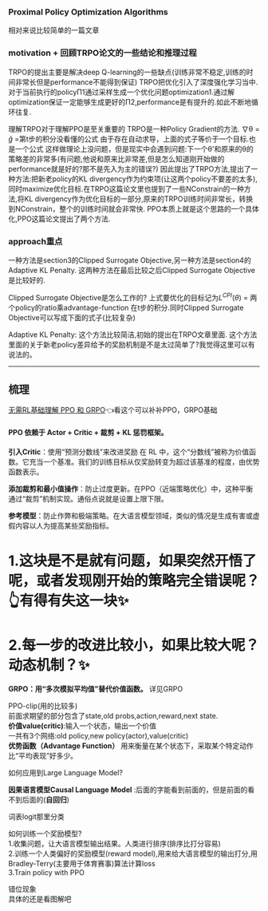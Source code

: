 ### Proximal Policy Optimization Algorithms
相对来说比较简单的一篇文章

### motivation + 回顾TRPO论文的一些结论和推理过程
TRPO的提出主要是解决deep Q-learning的一些缺点(训练非常不稳定,训练的时间非常长但是performance不能得到保证)
TRPO把优化引入了深度强化学习当中.对于当前执行的policyΠ1通过采样生成一个优化问题optimization1.通过解optimization保证一定能够生成更好的Π2,performance是有提升的.如此不断地循环往复.


理解TRPO对于理解PPO是至关重要的
TRPO是一种Policy Gradient的方法.
$\nabla$θ = $\hat{g}$ =第t步的积分没看懂的公式
由于存在自动求导，上面的式子等价于一个目标.也是一个公式
这样做理论上没问题，但是现实中会遇到问题:下一个θ'和原来的θ的策略差的非常多(有问题,他说和原来比非常差,但是怎么知道刚开始做的performance就是好的?那不是先入为主的错误?)
因此提出了TRPO方法,提出了一种方法:把新老policy的KL divergency作为约束项(让这两个policy不要差的太多),同时maximize优化目标.在TRPO这篇论文里也提到了一些NConstrain的一种方法,将KL divergency作为优化目标的一部分,原来的TRPO训练时间非常长，转换到NConstrain，整个的训练时间就会非常快.
PPO本质上就是这个思路的一个具体化,PPO这篇论文提出了两个方法.

### approach重点
一种方法是section3的Clipped Surrogate Objective,另一种方法是section4的Adaptive KL Penalty.
这两种方法在最后比较之后Clipped Surrogate Objective是比较好的.

Clipped Surrogate Objective是怎么工作的?
上式要优化的目标记为$L^{CPI}(θ)$ = 两个policy的ratio乘advantage-function  在t步的积分.同时Clipped Surrogate Objective可以写成下面的式子(比较复杂)

Adaptive KL Penalty:
这个方法比较简洁,初始的提出在TRPO文章里面.
这个方法里面的关于新老policy差异给予的奖励机制是不是太过简单了?我觉得这里可以有说法的。

---

## 梳理

[无需RL基础理解 PPO 和 GRPO](https://zhuanlan.zhihu.com/p/27704969958)👈看这个可以补补PPO，GRPO基础


#### PPO 依赖于 Actor + Critic + 裁剪 + KL 惩罚框架。
**引入Critic**：使用“预测分数线”来改进奖励
在 RL 中，这个“分数线”被称为价值函数。它充当一个基准。我们的训练目标从仅奖励转变为超过该基准的程度，由优势函数表示。

**添加裁剪和最小值操作**：防止过度更新。在PPO（近端策略优化）中，这种平衡通过“裁剪”机制实现。通俗点说就是设置上限下限。

**参考模型**：防止作弊和极端策略。在大语言模型领域，类似的情况是生成有害或虚假内容以人为提高某些奖励指标。  
# 1.这块是不是就有问题，如果突然开悟了呢，或者发现刚开始的策略完全错误呢？👆有得有失这一块✨
# 2.每一步的改进比较小，如果比较大呢？动态机制？✨

**GRPO：用“多次模拟平均值”替代价值函数。** 详见GRPO

PPO-clip(用的比较多)  
前面求期望的部分包含了state,old probs,action,reward,next state.  
**价值value(critic)**:输入一个状态，输出一个价值  
一共有3个网络:old policy,new policy(actor),value(critic)  
**优势函数（Advantage Function）** 用来衡量在某个状态下，采取某个特定动作比“平均表现”好多少。  

如何应用到Large Language Model?  

**因果语言模型Causal Language Model** :后面的字能看到前面的，但是前面的看不到后面的(**自回归**)  

词表logit那里分类  

如何训练一个奖励模型?  
1.收集问题，让大语言模型输出结果。人类进行排序(排序比打分容易)  
2.训练一个人类偏好的奖励模型(reward model),用来给大语言模型的输出打分,用Bradley-Terry(主要用于体育赛事)算法计算loss    
3.Train policy with PPO  

错位现象  
具体的还是看图解吧  

